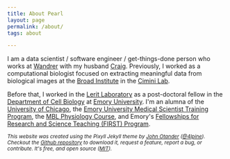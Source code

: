 ```yaml
---
title: About Pearl
layout: page
permalink: /about/
tags: about

---
```

I am a data scientist / software engineer / get-things-done person who works at [Wandrer](https://wandrer.earth) with my husband [Craig](https://www.highcube.org/). Previously, I worked as a computational biologist focused on extracting meaningful data from biological images at the [Broad Institute](https://www.broadinstitute.org/) in the [Cimini Lab](https://cimini-lab.broadinstitute.org/).

Before that, I worked in the [Lerit Laboratory](http://cellbio.emory.edu/faculty-profiles/primary/lerit-dorothy.html) as a post-doctoral fellow in the [Department of Cell Biology](http://cellbio.emory.edu/) at [Emory University](https://www.emory.edu/home/index.html). I'm an alumna of the [University of Chicago](https://www.uchicago.edu/), the [Emory University Medical Scientist Training Program](https://med.emory.edu/MDPHD/), the [MBL Physiology Course](http://www.mbl.edu/physiology/), and Emory's [Fellowships for Research and Science Teaching (FIRST) Program](http://www.biology.emory.edu/first/).

<small><em>This website was created using the Pixyll Jekyll theme by [John Otander](http://johnotander.com)
([@4lpine](https://twitter.com/4lpine)). Checkout the [Github repository](https://github.com/johnotander/pixyll) to download it, request a feature, report a bug, or contribute. It's free, and open source ([MIT](http://opensource.org/licenses/MIT)).</small></em>
